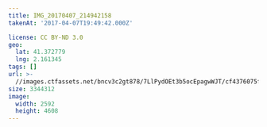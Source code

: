 ```yaml
---
title: IMG_20170407_214942158
takenAt: '2017-04-07T19:49:42.000Z'

license: CC BY-ND 3.0
geo:
  lat: 41.372779
  lng: 2.161345
tags: []
url: >-
  //images.ctfassets.net/bncv3c2gt878/7LlPydOEt3b5ocEpagwWJT/cf4376075f7292123a492927ff047a79/img_20170407_214942158_34064438026_o
size: 3344312
image:
  width: 2592
  height: 4608
---
```


